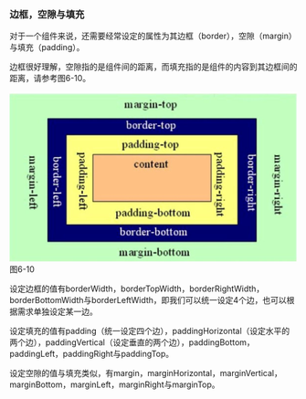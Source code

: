 ### 边框，空隙与填充

对于一个组件来说，还需要经常设定的属性为其边框（border），空隙（margin）与填充（padding）。

边框很好理解，空隙指的是组件间的距离，而填充指的是组件的内容到其边框间的距离，请参考图6-10。

![](/assets/6-10.jpg)图6-10

设定边框的值有borderWidth，borderTopWidth，borderRightWidth，borderBottomWidth与borderLeftWidth，即我们可以统一设定4个边，也可以根据需求单独设定某一边。

设定填充的值有padding（统一设定四个边），paddingHorizontal（设定水平的两个边），paddingVertical（设定垂直的两个边），paddingBottom，paddingLeft，paddingRight与paddingTop。

设定空隙的值与填充类似，有margin，marginHorizontal，marginVertical，marginBottom，marginLeft，marginRight与marginTop。
